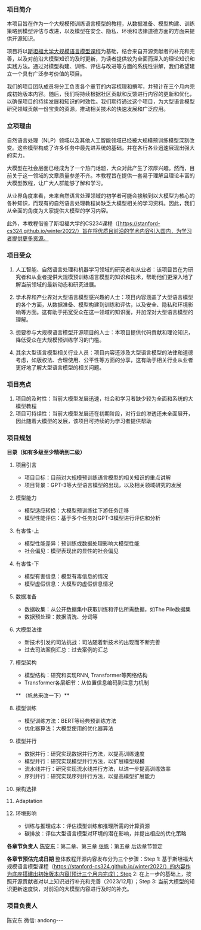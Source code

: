 ### 项目简介

本项目旨在作为一个大规模预训练语言模型的教程，从数据准备、模型构建、训练策略到模型评估与改进，以及模型在安全、隐私、环境和法律道德方面的方面来提供开源知识。

项目将以[斯坦福大学大规模语言模型课程](https://stanford-cs324.github.io/winter2022/)为基础，结合来自开源贡献者的补充和完善，以及对前沿大模型知识的及时更新，为读者提供较为全面而深入的理论知识和实践方法。通过对模型构建、训练、评估与改进等方面的系统性讲解，我们希望建立一个具有广泛参考价值的项目。

我们的项目团队成员将分工负责各个章节的内容梳理和撰写，并预计在三个月内完成初始版本内容。随后，我们将持续根据社区贡献和反馈进行内容的更新和优化，以确保项目的持续发展和知识的时效性。我们期待通过这个项目，为大型语言模型研究领域贡献一份宝贵的资源，推动相关技术的快速发展和广泛应用。

### 立项理由

自然语言处理（NLP）领域以及其他人工智能领域已经被大规模预训练模型深刻改变。这些模型构成了许多任务中最先进系统的基础，并在各行各业迅速展现出强大的实力。

大模型在社会层面已经成为了一个热门话题，大众对此产生了浓厚兴趣。然而，目前关于这一领域的文章质量参差不齐。本教程旨在提供一套易于理解且理论丰富的大模型教程，让广大人群能够了解和学习。

从业界角度来看，未来自然语言处理领域的初学者可能会接触到以大模型为核心的各种知识，而现有的自然语言处理教程尚缺乏大模型相关的学习资料。因此，我们从全面的角度为大家提供大模型的学习内容。

此外，本教程借鉴了斯坦福大学的CS234课程（[https://stanford-cs324.github.io/winter2022/）旨在将优质且前沿的学术内容引入国内，为学习者提供更多资源。

### 项目受众

1. 人工智能、自然语言处理和机器学习领域的研究者和从业者：该项目旨在为研究者和从业者提供大规模预训练语言模型的知识和技术，帮助他们更深入地了解当前领域的最新动态和研究进展。

2. 学术界和产业界对大型语言模型感兴趣的人士：项目内容涵盖了大型语言模型的各个方面，从数据准备、模型构建到训练和评估，以及安全、隐私和环境影响等方面。这有助于拓宽受众在这一领域的知识面，并加深对大型语言模型的理解。

3. 想要参与大规模语言模型开源项目的人士：本项目提供代码贡献和理论知识，降低受众在大规模预训练学习的门槛。

4. 其余大型语言模型相关行业人员：项目内容还涉及大型语言模型的法律和道德考虑，如版权法、合理使用、公平性等方面的分享，这有助于相关行业从业者更好地了解大型语言模型的相关问题。

### 项目亮点

1. 项目的及时性：当前大模型发展迅速，社会和学习者缺少较为全面和系统的大模型教程
2. 项目可持续性：当前大模型发展还在初期阶段，对行业的渗透还未全面展开，因此随着大模型的发展，该项目可持续的为学习者提供帮助

### 项目规划

**目录（如有多级至少精确到二级）**
1. 项目引言
    - 项目目标：目前对大规模预训练语言模型的相关知识的重点讲解
    - 项目背景：GPT-3等大型语言模型的出现，以及相关领域研究的发展
2. 模型能力
    - 模型适应转换：大模型预训练往下游任务迁移
    - 模型性能评估：基于多个任务对GPT-3模型进行评估和分析
3. 有害性-上
    - 模型性能差异：预训练或数据处理影响大模型性能
    - 社会偏见：模型表现出的显性的社会偏见
4. 有害性-下
    - 模型有害信息：模型有毒信息的情况
    - 模型虚假信息：大模型的虚假信息情况
5. 数据准备
    - 数据收集：从公开数据集中获取训练和评估所需数据，如The Pile数据集
    - 数据预处理：数据清洗、分词等
6. 大模型法律
    - 新技术引发的司法挑战：司法随着新技术的出现而不断完善
    - 过去司法案例汇总：过去案例的汇总
7. 模型架构
    - 模型结构：研究和实现RNN, Transformer等网络结构
    - Transformer各层细节：从位置信息编码到注意力机制
  
   ** （帆总来改一下）**
8. 模型训练
    - 模型训练方法：BERT等经典预训练方法
    - 优化器算法：大模型使用的优化器算法
9. 模型并行
    - 数据并行：研究实现数据并行方法，以提高训练速度
    - 模型并行：研究实现模型并行方法，以扩展模型规模
    - 流水线并行：研究实现流水线并行方法，以进一步提高训练效率
    - 序列并行：研究实现序列并行方法，以提高模型扩展能力
10. 架构选择
11. Adaptation
12. 环境影响
    - 训练与推理成本：评估模型训练和推理所需的计算资源
    - 碳排放：评估大型语言模型对环境的潜在影响，并提出相应的优化策略

**各章节负责人**
[陈安东](https://github.com/andongBlue)：第二章、第三章
[张帆](https://github.com/zhangfanTJU)：第五章 
后边章节暂定

**各章节预估完成日期**
整体教程开源内容发布分为三个步骤：Step 1: 基于斯坦福大规模语言模型课程（https://stanford-cs324.github.io/winter2022/）的内容作为底座搭建出初始版本内容[预计三个月内完成]；Step 2: 在上一步的基础上，按照开源贡献者对以上知识进行补充和完善（2023/12月）；Step 3: 当前大模型的知识更新速度快，对前沿的大模型内容进行及时的补充。


### 项目负责人

陈安东 
微信: andong---
